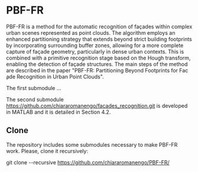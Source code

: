 # PBF-FR

PBF-FR is a method for the automatic recognition of façades within complex urban scenes represented as point clouds. The algorithm employs an enhanced partitioning strategy that extends beyond strict building footprints by incorporating surrounding buffer zones, allowing for a more complete capture of façade geometry, particularly in dense urban contexts. This is combined with a primitive recognition stage based on the Hough transform, enabling the detection of façade structures. The main steps of the method are described in the paper "PBF-FR: Partitioning Beyond Footprints for Fac ̧ade Recognition in Urban Point Clouds".

The first submodule ...

The second submodule https://github.com/chiararomanengo/facades_recognition.git is developed in MATLAB and it is detailed in Section 4.2.

## Clone

The repository includes some submodules necessary to make PBF-FR work. Please, clone it recursively:

git clone --recursive https://github.com/chiararomanengo/PBF-FR/
